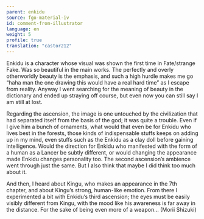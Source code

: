 ```yaml
---
parent: enkidu
source: fgo-material-iv
id: comment-from-illustrator
language: en
weight: 5
profile: true
translation: "castor212"
---
```


Enkidu is a character whose visual was shown the first time in Fate/strange Fake. Was so beautiful in the main works. The perfectly and overly otherworldly beauty is the emphasis, and such a high hurdle makes me go “haha man the one drawing this would have a real hard time” as I escape from reality. Anyway I went searching for the meaning of beauty in the dictionary and ended up straying off course, but even now you can still say I am still at lost.

Regarding the ascension, the image is one untouched by the civilization that had separated itself from the basis of the god; it was quite a trouble. Even if I give him a bunch of ornaments, what would that even be for Enkidu who lives best in the forests, those kinds of indispensable stuffs keeps on adding up in my mind, even stuffs such as the Enkidu as a clay doll before gaining intelligence. Would the direction for Enkidu who manifested with the form of a human as a Lancer be subtly different, or would changing the appearance made Enkidu changes personality too. The second ascension’s ambience went through just the same. But I also think that maybe I did think too much about it.

And then, I heard about Kingu, who makes an appearance in the 7th chapter, and about Kingu’s strong, human-like emotion. From there I experimented a bit with Enkidu’s third ascension; the eyes must be easily visibly different from Kingu, with the mood like his awareness is far away in the distance. For the sake of being even more of a weapon… (Morii Shizuki)
